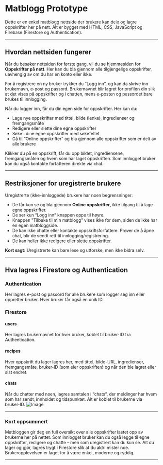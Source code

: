 # Matblogg Prototype

Dette er en enkel matblogg nettside der brukere kan dele og lagre oppskrifter her på nett. Alt er bygget med HTML, CSS, JavaScript og Firebase (Firestore og Authentication).

---

## Hvordan nettsiden fungerer

Når du besøker nettsiden for første gang, vil du se hjemmesiden for **Oppskrifter på nett**. Her kan du bla gjennom alle tilgjengelige oppskrifter, uavhengig av om du har en konto eller ikke.

For å registrere en ny bruker trykker du “Logg inn”, og kan da skrive inn brukernavn, e-post og passord. Brukernavnet blir lagret for profilen din slik at det vises på oppskrifter og i chatten, mens e-posten og passordet bare brukes til innlogging.

Når du logger inn, får du din egen side for oppskrifter. Her kan du:

- Lage nye oppskrifter med tittel, bilde (lenke), ingredienser og fremgangsmåte
- Redigere eller slette dine egne oppskrifter
- Søke i dine egne oppskrifter med søkefeltet
- Gå til “Online oppskrifter” og bla gjennom alle oppskrifter som er delt av alle brukere

Klikker du på en oppskrift, får du opp bildet, ingrediensene, fremgangsmåten og hvem som har laget oppskriften. Som innlogget bruker kan du også kontakte forfatteren direkte via chat.

---

## Restriksjoner for uregistrerte brukere

Uregistrerte (ikke-innloggede) brukere har noen begrensninger:

- De får kun se og bla gjennom **Online oppskrifter**, ikke tilgang til å lage egne oppskrifter.
- De ser kun “Logg inn” knappen oppe til høyre.
- Knappen "Tilbake til min matblogg" vises ikke for dem, siden de ikke har en egen matbloggside.
- De kan ikke chatte eller kontakte oppskriftsforfattere. Prøver de å åpne chat, blir de sendt rett til innlogging/registrering.
- De kan heller ikke redigere eller slette oppskrifter.

**Kort sagt:** Uregistrerte kan bare lese og utforske, men ikke bidra selv.

---

## Hva lagres i Firestore og Authentication

### **Authentication**
Her lagres e-post og passord for alle brukere som logger seg inn eller oppretter bruker. Hver bruker får også en unik ID.

### **Firestore**

#### users
Her lagres brukernavnet for hver bruker, koblet til bruker-ID fra Authentication.

#### recipes
Hver oppskrift du lager lagres her, med tittel, bilde-URL, ingredienser, fremgangsmåte, bruker-ID (som eier oppskriften) og når den ble lagret eller sist endret.

#### chats
Når du chatter med noen, lagres samtalen i “chats”, der meldinger har hvem som har sendt, innholdet og tidspunktet. Alt er koblet til brukerne via bruker-ID.
![Image](https://github.com/user-attachments/assets/528fe1bb-a2eb-4839-9214-2ff01c98e9ba)

---

### Kort oppsummert

Matbloggen gir deg en full oversikt over alle oppskrifter lastet opp av brukerne her på nettet. Som innlogget bruker kan du også legge til egne oppskrifter, redigere og chatte – men som uregistrert kan du kun se. Alt du lager og gjør, lagres trygt i Firestore slik at du aldri mister noe.  
Brukeropplevelsen er laget for å være enkel, moderne og ryddig.

---
